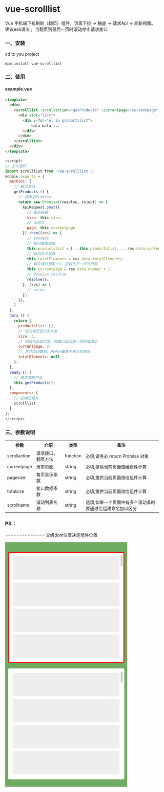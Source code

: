 vue-scrolllist
==============

Vue 手机端下拉刷新（翻页）组件，页面下拉 -> 触底 -> 请求Api -> 刷新视图。建议es6语法；
当翻页到最后一页时滚动停止请求接口

### 一、安装
cd to you project
```ssh
npm install vue-scrolllist
```
### 二、使用

#### example.vue ####
```html
<template>
  <div>
    <scrolllist :scrollaction="getProducts" :currentpage="currentpage" :pagesize="size" :totalsize="totalElements">
      <div slot="list">
        <div v-for="el in productslist">
            bala bala ...
        </div>
      </div>
    </scrolllist>
  </div>
</template>
```
```js
<script>
// 引入组件
import scrolllist from 'vue-scrolllist';
module.exports = {
  methods: {
    // 翻页方法
    getProducts () {
      // 请务必Promise
      return new Promise((resolve, reject) => {
        ApiRequest.post({
          // 每页条数
          size: this.size, 
          // 当前页
          page: this.currentpage 
        }).then((res) => {
          // success 
          // 接口数据赋值
          this.productslist = [...this.productslist, ...res.data.content];
          // 返回总共条数
          this.totalElements = res.data.totalElements;
          // 每次请求当前＋1，初始化下一页的页码
          this.currentpage = res.data.number + 1;
          // Promise resolve
          resolve();
        }, (res) => {
          // error 
        });
      });
    }
  },
  data () {
    return {
      productslist: [],
      // 定义每页显示多少条
      size: 3,
      // 初始化起始页面，视接口返回第一页的值而定
      currentpage: 0,
      // 总共返回数据，用于计算是否到达结果页
      totalElements: null
    };
  },
  ready () {
    // 首次获取产品
    this.getProducts();
  },
  components: {
    // 初始化组件
    scrolllist
  }
};
</script>
```

### 三、参数说明
<table>
	<tr>
		<th>参数</th>
		<th>介绍</th>
		<th>类型</th>
		<th>备注</th>
	</tr>
	<tr>
    		<td>scrollaction</td>
		<td>请求接口，翻页方法</td>
		<td>function</td>
		<td>必填,请务必 return Promise 对象</td>
  	</tr>
  	<tr>
    		<td>currentpage</td>
		<td>当前页面</td>
		<td>string</td>
		<td>必填,提供当前页面值给组件计算</td>
  	</tr>
  	<tr>
    		<td>pagesize</td>
		<td>每页显示条数</td>
		<td>string</td>
		<td>必填,提供当前页面值给组件计算</td>
  	</tr>
	<tr>
    		<td>totalsize</td>
		<td>接口数据条数</td>
		<td>string</td>
		<td>必填,提供当前页面值给组件计算</td>
  	</tr>
  	<tr>
    		<td>scrollname</td>
		<td>滚动列表名称</td>
		<td>string</td>
		<td>选填,如果一个页面中有多个滚动条时要通过给组建命名加以区分</td>
  	</tr>
</table>

### PS：
==============
父级dom位置决定组件位置

![](./ex.png)
